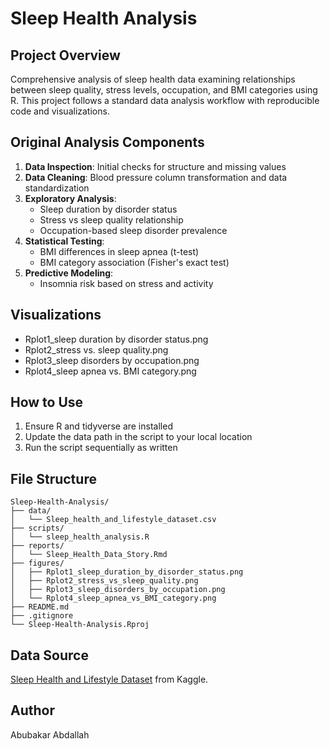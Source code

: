 # Sleep Health Analysis

## Project Overview

Comprehensive analysis of sleep health data examining relationships between sleep quality, stress levels, occupation, and BMI categories using R. This project follows a standard data analysis workflow with reproducible code and visualizations.

## Original Analysis Components

1.  **Data Inspection**: Initial checks for structure and missing values
2.  **Data Cleaning**: Blood pressure column transformation and data standardization
3.  **Exploratory Analysis**:
    -   Sleep duration by disorder status
    -   Stress vs sleep quality relationship
    -   Occupation-based sleep disorder prevalence
4.  **Statistical Testing**:
    -   BMI differences in sleep apnea (t-test)
    -   BMI category association (Fisher's exact test)
5.  **Predictive Modeling**:
    -   Insomnia risk based on stress and activity

## Visualizations

-   Rplot1_sleep duration by disorder status.png
-   Rplot2_stress vs. sleep quality.png
-   Rplot3_sleep disorders by occupation.png
-   Rplot4_sleep apnea vs. BMI category.png

## How to Use

1.  Ensure R and tidyverse are installed
2.  Update the data path in the script to your local location
3.  Run the script sequentially as written

## File Structure

```         
Sleep-Health-Analysis/
├── data/
│   └── Sleep_health_and_lifestyle_dataset.csv
├── scripts/
│   └── sleep_health_analysis.R
├── reports/
│   └── Sleep_Health_Data_Story.Rmd
├── figures/
│   ├── Rplot1_sleep_duration_by_disorder_status.png
│   ├── Rplot2_stress_vs_sleep_quality.png
│   ├── Rplot3_sleep_disorders_by_occupation.png
│   └── Rplot4_sleep_apnea_vs_BMI_category.png
├── README.md
├── .gitignore
└── Sleep-Health-Analysis.Rproj
```

## Data Source

[Sleep Health and Lifestyle Dataset](https://www.kaggle.com/datasets/uom190346a/sleep-health-and-lifestyle-dataset) from Kaggle.

## Author

Abubakar Abdallah
